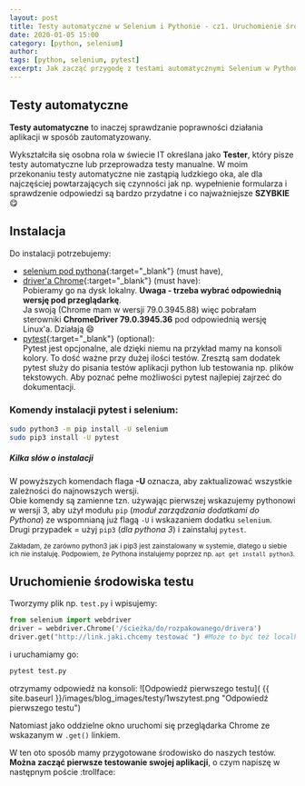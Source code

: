 ```yaml
---
layout: post
title: Testy automatyczne w Selenium i Pythonie - cz1. Uruchomienie środowiska testowego
date: 2020-01-05 15:00
category: [python, selenium]
author: 
tags: [python, selenium, pytest]
excerpt: Jak zacząć przygodę z testami automatycznymi Selenium w Pythonie
---
```

## Testy automatyczne
**Testy automatyczne** to inaczej sprawdzanie poprawności działania aplikacji w sposób zautomatyzowany. 

Wykształciła się osobna rola w świecie IT określana jako **Tester**, który pisze testy automatyczne lub przeprowadza testy manualne. W moim przekonaniu testy automatyczne nie zastąpią ludzkiego oka, ale dla najczęściej powtarzających się czynności jak np. wypełnienie formularza i sprawdzenie odpowiedzi są bardzo przydatne i co najważniejsze **SZYBKIE** :yum:

## Instalacja
Do instalacji potrzebujemy:
- [selenium pod pythona](https://selenium-python.readthedocs.io){:target="_blank"} (must have), 
- [driver'a Chrome](https://chromedriver.chromium.org){:target="_blank"} (must have):  
  Pobieramy go na dysk lokalny. **Uwaga - trzeba wybrać odpowiednią wersję pod przeglądarkę**.  
  Ja swoją (Chrome mam w wersji 79.0.3945.88) więc pobrałam sterowniki **ChromeDriver 79.0.3945.36** pod odpowiednią wersję Linux'a. Działają :smile:
- [pytest](https://docs.pytest.org/en/latest/contents.html){:target="_blank"} (optional):  
  Pytest jest opcjonalne, ale dzięki niemu na przykład mamy na konsoli kolory. To dość ważne przy dużej ilości testów. Zresztą sam dodatek pytest służy do pisania testów aplikacji python lub testowania np. plików tekstowych. Aby poznać pełne możliwości pytest najlepiej zajrzeć do dokumentacji.

### Komendy instalacji pytest i selenium:
```bash
sudo python3 -m pip install -U selenium
sudo pip3 install -U pytest
```

##### Kilka słów o instalacji
W powyższych komendach flaga **-U** oznacza, aby zaktualizować wszystkie zależności do najnowszych wersji.  
Obie komendy są zamienne tzn. używając pierwszej wskazujemy pythonowi w wersji 3, aby użył modułu `pip` (_moduł zarządzania dodatkami do Pythona_) ze wspomnianą już flagą `-U` i wskazaniem dodatku `selenium`.  
Drugi przypadek = użyj `pip3` (_dla pythona 3_) i zainstaluj `pytest`.

<small>Zakładam, że zarówno python3 jak i pip3 jest zainstalowany w systemie, dlatego u siebie ich nie instaluję. Podpowiem, że Pythona instalujemy poprzez np. `apt get install python3`.</small>

## Uruchomienie środowiska testu
Tworzymy plik np. `test.py` i wpisujemy:
```python
from selenium import webdriver
driver = webdriver.Chrome('/ścieżka/do/rozpakowanego/drivera')
driver.get("http://link.jaki.chcemy testować ") #Może to być też localhost
```

i uruchamiamy go:
```bash
pytest test.py
```
otrzymamy odpowiedź na konsoli:
![Odpowiedź pierwszego testu]( {{ site.baseurl }}/images/blog_images/testy/1wszytest.png "Odpowiedź pierwszego testu")

Natomiast jako oddzielne okno uruchomi się przeglądarka Chrome ze wskazanym w `.get()` linkiem.

W ten oto sposób mamy przygotowane środowisko do naszych testów. **Można zacząć pierwsze testowanie swojej aplikacji**, o czym napiszę w następnym poście :trollface: